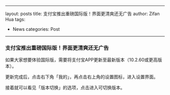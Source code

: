
---
layout: posts
title: 支付宝推出重磅国际版！界面更清爽还无广告
author: Zifan Hua
tags:
- News
categories: Post
---

### 支付宝推出重磅国际版！界面更清爽还无广告

如果大家想要体验国际版，需要将支付宝APP更新至最新版本（10.2.60或更高版本）。

更新完成后，点击右下角「我的」，再点击右上角的设置图标，进入设置界面。

接着就可以看见「版本切换」的选项，点击进入可切换版本。